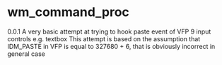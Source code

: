 
# wm_command_proc

0.0.1
A very basic attempt at trying to hook paste event of VFP 9 input controls e.g. textbox
This attempt is based on the assumption that IDM_PASTE in VFP is equal to 327680 + 6, that is obviously incorrect in general case
